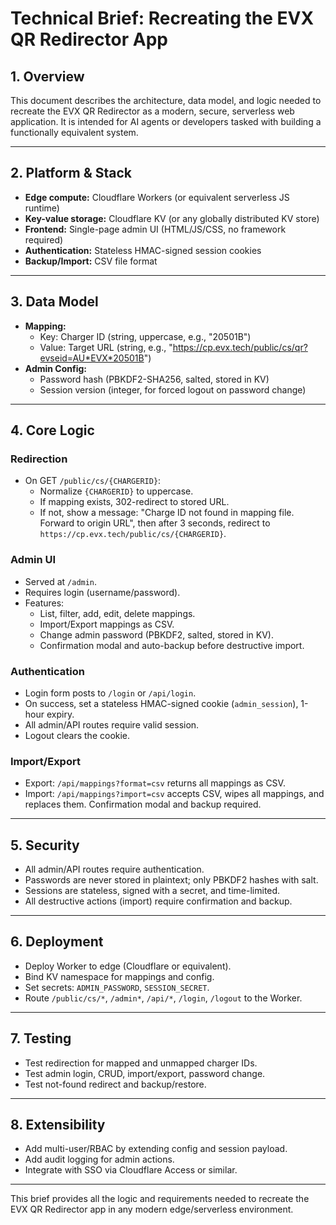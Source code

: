 # Technical Brief: Recreating the EVX QR Redirector App

## 1. Overview

This document describes the architecture, data model, and logic needed to recreate the EVX QR Redirector as a modern, secure, serverless web application. It is intended for AI agents or developers tasked with building a functionally equivalent system.

---

## 2. Platform & Stack

- **Edge compute:** Cloudflare Workers (or equivalent serverless JS runtime)
- **Key-value storage:** Cloudflare KV (or any globally distributed KV store)
- **Frontend:** Single-page admin UI (HTML/JS/CSS, no framework required)
- **Authentication:** Stateless HMAC-signed session cookies
- **Backup/Import:** CSV file format

---

## 3. Data Model

- **Mapping:**  
  - Key: Charger ID (string, uppercase, e.g., "20501B")
  - Value: Target URL (string, e.g., "https://cp.evx.tech/public/cs/qr?evseid=AU*EVX*20501B")
- **Admin Config:**  
  - Password hash (PBKDF2-SHA256, salted, stored in KV)
  - Session version (integer, for forced logout on password change)

---

## 4. Core Logic

### Redirection
- On GET `/public/cs/{CHARGERID}`:
  - Normalize `{CHARGERID}` to uppercase.
  - If mapping exists, 302-redirect to stored URL.
  - If not, show a message: "Charge ID not found in mapping file. Forward to origin URL", then after 3 seconds, redirect to `https://cp.evx.tech/public/cs/{CHARGERID}`.

### Admin UI
- Served at `/admin`.
- Requires login (username/password).
- Features:
  - List, filter, add, edit, delete mappings.
  - Import/Export mappings as CSV.
  - Change admin password (PBKDF2, salted, stored in KV).
  - Confirmation modal and auto-backup before destructive import.

### Authentication
- Login form posts to `/login` or `/api/login`.
- On success, set a stateless HMAC-signed cookie (`admin_session`), 1-hour expiry.
- All admin/API routes require valid session.
- Logout clears the cookie.

### Import/Export
- Export: `/api/mappings?format=csv` returns all mappings as CSV.
- Import: `/api/mappings?import=csv` accepts CSV, wipes all mappings, and replaces them. Confirmation modal and backup required.

---

## 5. Security

- All admin/API routes require authentication.
- Passwords are never stored in plaintext; only PBKDF2 hashes with salt.
- Sessions are stateless, signed with a secret, and time-limited.
- All destructive actions (import) require confirmation and backup.

---

## 6. Deployment

- Deploy Worker to edge (Cloudflare or equivalent).
- Bind KV namespace for mappings and config.
- Set secrets: `ADMIN_PASSWORD`, `SESSION_SECRET`.
- Route `/public/cs/*`, `/admin*`, `/api/*`, `/login`, `/logout` to the Worker.

---

## 7. Testing

- Test redirection for mapped and unmapped charger IDs.
- Test admin login, CRUD, import/export, password change.
- Test not-found redirect and backup/restore.

---

## 8. Extensibility

- Add multi-user/RBAC by extending config and session payload.
- Add audit logging for admin actions.
- Integrate with SSO via Cloudflare Access or similar.

---

This brief provides all the logic and requirements needed to recreate the EVX QR Redirector app in any modern edge/serverless environment.
